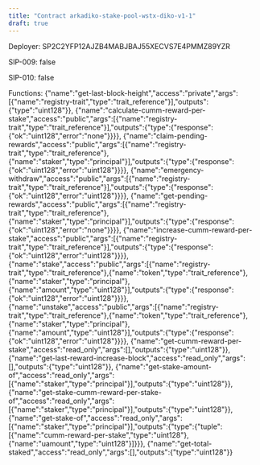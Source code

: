 ```yaml
---
title: "Contract arkadiko-stake-pool-wstx-diko-v1-1"
draft: true
---
```

Deployer: SP2C2YFP12AJZB4MABJBAJ55XECVS7E4PMMZ89YZR

SIP-009: false

SIP-010: false

Functions:
{"name":"get-last-block-height","access":"private","args":[{"name":"registry-trait","type":"trait_reference"}],"outputs":{"type":"uint128"}}, {"name":"calculate-cumm-reward-per-stake","access":"public","args":[{"name":"registry-trait","type":"trait_reference"}],"outputs":{"type":{"response":{"ok":"uint128","error":"none"}}}}, {"name":"claim-pending-rewards","access":"public","args":[{"name":"registry-trait","type":"trait_reference"},{"name":"staker","type":"principal"}],"outputs":{"type":{"response":{"ok":"uint128","error":"uint128"}}}}, {"name":"emergency-withdraw","access":"public","args":[{"name":"registry-trait","type":"trait_reference"}],"outputs":{"type":{"response":{"ok":"uint128","error":"uint128"}}}}, {"name":"get-pending-rewards","access":"public","args":[{"name":"registry-trait","type":"trait_reference"},{"name":"staker","type":"principal"}],"outputs":{"type":{"response":{"ok":"uint128","error":"none"}}}}, {"name":"increase-cumm-reward-per-stake","access":"public","args":[{"name":"registry-trait","type":"trait_reference"}],"outputs":{"type":{"response":{"ok":"uint128","error":"uint128"}}}}, {"name":"stake","access":"public","args":[{"name":"registry-trait","type":"trait_reference"},{"name":"token","type":"trait_reference"},{"name":"staker","type":"principal"},{"name":"amount","type":"uint128"}],"outputs":{"type":{"response":{"ok":"uint128","error":"uint128"}}}}, {"name":"unstake","access":"public","args":[{"name":"registry-trait","type":"trait_reference"},{"name":"token","type":"trait_reference"},{"name":"staker","type":"principal"},{"name":"amount","type":"uint128"}],"outputs":{"type":{"response":{"ok":"uint128","error":"uint128"}}}}, {"name":"get-cumm-reward-per-stake","access":"read_only","args":[],"outputs":{"type":"uint128"}}, {"name":"get-last-reward-increase-block","access":"read_only","args":[],"outputs":{"type":"uint128"}}, {"name":"get-stake-amount-of","access":"read_only","args":[{"name":"staker","type":"principal"}],"outputs":{"type":"uint128"}}, {"name":"get-stake-cumm-reward-per-stake-of","access":"read_only","args":[{"name":"staker","type":"principal"}],"outputs":{"type":"uint128"}}, {"name":"get-stake-of","access":"read_only","args":[{"name":"staker","type":"principal"}],"outputs":{"type":{"tuple":[{"name":"cumm-reward-per-stake","type":"uint128"},{"name":"uamount","type":"uint128"}]}}}, {"name":"get-total-staked","access":"read_only","args":[],"outputs":{"type":"uint128"}}
